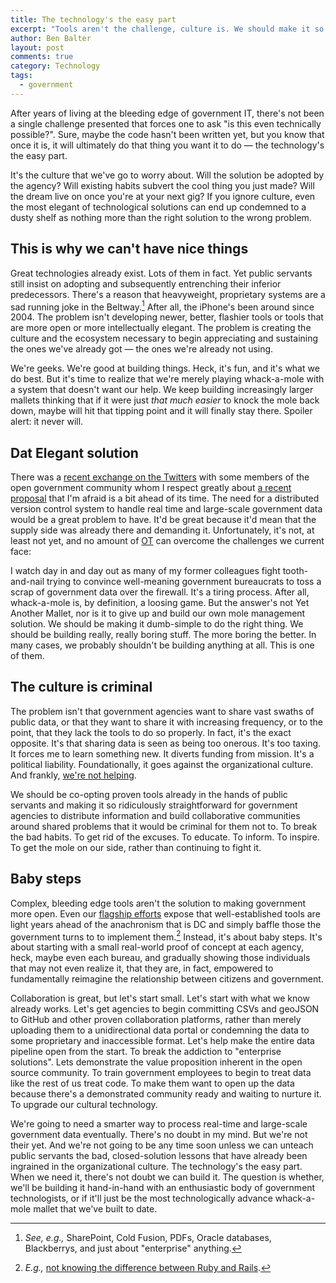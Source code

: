 ```yaml
---
title: The technology's the easy part
excerpt: "Tools aren't the challenge, culture is. We should make it so ridiculously straightforward for government agencies to distribute information and build collaborative communities around shared problems that it would be criminal for them not to."
author: Ben Balter
layout: post
comments: true
category: Technology
tags:
  - government
---
```


After years of living at the bleeding edge of government IT, there's not been a single challenge presented that forces one to ask "is this even technically possible?". Sure, maybe the code hasn't been written yet, but you know that once it is, it will ultimately do that thing you want it to do — the technology's the easy part.

It's the culture that we've go to worry about. Will the solution be adopted by the agency? Will existing habits subvert the cool thing you just made? Will the dream live on once you're at your next gig? If you ignore culture, even the most elegant of technological solutions can end up condemned to a dusty shelf as nothing more than the right solution to the wrong problem.

## This is why we can't have nice things

Great technologies already exist. Lots of them in fact. Yet public servants still insist on adopting and subsequently entrenching their inferior predecessors. There's a reason that heavyweight, proprietary systems are a sad running joke in the Beltway.[^1] After all, the iPhone's been around since 2004. The problem isn't developing newer, better, flashier tools or tools that are more open or more intellectually elegant. The problem is creating the culture and the ecosystem necessary to begin appreciating and sustaining the ones we've already got — the ones we're already not using.

We're geeks. We're good at building things. Heck, it's fun, and it's what we do best. But it's time to realize that we're merely playing whack-a-mole with a system that doesn't want our help. We keep building increasingly larger mallets thinking that if it were just *that much easier* to knock the mole back down, maybe will hit that tipping point and it will finally stay there. Spoiler alert: it never will.

## Dat Elegant solution

There was a [recent exchange on the Twitters](https://twitter.com/dan_munz/status/351065902642503681) with some members of the open government community whom I respect greatly about [a recent proposal](https://github.com/maxogden/dat/blob/master/readme.md) that I'm afraid is a bit ahead of its time. The need for a distributed version control system to handle real time and large-scale government data would be a great problem to have. It'd be great because it'd mean that the supply side was already there and demanding it. Unfortunately, it's not, at least not yet, and no amount of [OT](http://en.wikipedia.org/wiki/Operational_transformation) can overcome the challenges we current face:

I watch day in and day out as many of my former colleagues fight tooth-and-nail trying to convince well-meaning government bureaucrats to toss a scrap of government data over the firewall. It's a tiring process. After all, whack-a-mole is, by definition, a loosing game. But the answer's not Yet Another Mallet, nor is it to give up and build our own mole management solution. We should be making it dumb-simple to do the right thing. We should be building really, really boring stuff. The more boring the better. In many cases, we probably shouldn't be building anything at all. This is one of them.

## The culture is criminal

The problem isn't that government agencies want to share vast swaths of public data, or that they want to share it with increasing frequency, or to the point, that they lack the tools to do so properly. In fact, it's the exact opposite. It's that sharing data is seen as being too onerous. It's too taxing. It forces me to learn something new. It diverts funding from mission. It's a political liability. Foundationally, it goes against the organizational culture. And frankly, [we're not helping](http://ben.balter.com/2013/05/14/we-ve-been-selling-open-source-wrong/).

We should be co-opting proven tools already in the hands of public servants and making it so ridiculously straightforward for government agencies to distribute information and build collaborative communities around shared problems that it would be criminal for them not to. To break the bad habits. To get rid of the excuses. To educate. To inform. To inspire. To get the mole on our side, rather than continuing to fight it.

## Baby steps

Complex, bleeding edge tools aren't the solution to making government more open. Even our [flagship efforts](http://healtcare.gov) expose that well-established tools are light years ahead of the anachronism that is DC and simply baffle those the government turns to to implement them.[^2] Instead, it's about baby steps. It's about starting with a small real-world proof of concept at each agency, heck, maybe even each bureau, and gradually showing those individuals that may not even realize it, that they are, in fact, empowered to fundamentally reimagine the relationship between citizens and government.

Collaboration is great, but let's start small. Let's start with what we know already works. Let's get agencies to begin committing CSVs and geoJSON to GitHub and other proven collaboration platforms, rather than merely uploading them to a unidirectional data portal or condemning the data to some proprietary and inaccessible format. Let's help make the entire data pipeline open from the start. To break the addiction to "enterprise solutions". Lets demonstrate the value proposition inherent in the open source community. To train government employees to begin to treat data like the rest of us treat code. To make them want to open up the data because there's a demonstrated community ready and waiting to nurture it. To upgrade our cultural technology.

We're going to need a smarter way to process real-time and large-scale government data eventually. There's no doubt in my mind. But we're not their yet. And we're not going to be any time soon unless we can unteach public servants the bad, closed-solution lessons that have already been ingrained in the organizational culture. The technology's the easy part. When we need it, there's not doubt we can build it. The question is whether, we'll be building it hand-in-hand with an enthusiastic body of government technologists, or if it'll just be the most technologically advance whack-a-mole mallet that we've built to date.

[^1]: *See, e.g.,* SharePoint, Cold Fusion, PDFs, Oracle databases, Blackberrys, and just about "enterprise" anything.
[^2]: *E.g.,* [not knowing the difference between Ruby and Rails](https://github.com/CMSgov/HealthCare.gov-Open-Source-Release#ruby-on-rails).